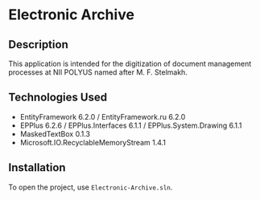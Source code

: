 # Electronic Archive

## Description
This application is intended for the digitization of document management processes at NII POLYUS named after M. F. Stelmakh.

## Technologies Used
- EntityFramework 6.2.0 / EntityFramework.ru 6.2.0
- EPPlus 6.2.6 / EPPlus.Interfaces 6.1.1 / EPPlus.System.Drawing 6.1.1
- MaskedTextBox 0.1.3
- Microsoft.IO.RecyclableMemoryStream 1.4.1

## Installation
To open the project, use `Electronic-Archive.sln`.

